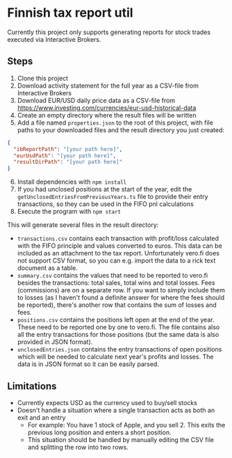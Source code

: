 # Finnish tax report util

Currently this project only supports generating reports for stock trades
executed via Interactive Brokers.

## Steps

1. Clone this project
2. Download activity statement for the full year as a CSV-file from Interactive
   Brokers
3. Download EUR/USD daily price data as a CSV-file from
   https://www.investing.com/currencies/eur-usd-historical-data
4. Create an empty directory where the result files will be written
5. Add a file named `properties.json` to the root of this project, with file
   paths to your downloaded files and the result directory you just created:

```json
{
  "ibReportPath": "[your path here]",
  "eurUsdPath": "[your path here]",
  "resultDirPath": "[your path here]"
}
```

6. Install dependencies with `npm install`
7. If you had unclosed positions at the start of the year, edit the
   `getUnclosedEntriesFromPreviousYears.ts` file to provide their entry
   transactions, so they can be used in the FIFO pnl calculations
8. Execute the program with `npm start`

This will generate several files in the result directory:

- `transactions.csv` contains each transaction with profit/loss calculated with
  the FIFO principle and values converted to euros. This data can be included as
  an attachment to the tax report. Unfortunately vero.fi does not support CSV
  format, so you can e.g. import the data to a rick text document as a table.
- `summary.csv` contains the values that need to be reported to vero.fi besides
  the transactions: total sales, total wins and total losses. Fees (commissions)
  are on a separate row. If you want to simply include them to losses (as I
  haven't found a definite answer for where the fees should be reported),
  there's another row that contains the sum of losses and fees.
- `positions.csv` contains the positions left open at the end of the year. These
  need to be reported one by one to vero.fi. The file contains also all the
  entry transactions for those positions (but the same data is also provided in
  JSON format).
- `unclosedEntries.json` contains the entry transactions of open positions which
  will be needed to calculate next year's profits and losses. The data is in
  JSON format so it can be easily parsed.

## Limitations

- Currently expects USD as the currency used to buy/sell stocks
- Doesn't handle a situation where a single transaction acts as both an exit and
  an entry
  - For example: You have 1 stock of Apple, and you sell 2. This exits the
    previous long position and enters a short position.
  - This situation should be handled by manually editing the CSV file and
    splitting the row into two rows.
